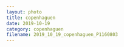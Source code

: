 ```yaml
---
layout: photo
title: copenhaguen
date: 2019-10-19
category: copenhaguen
filename: 2019_10_19_copenhaguen_P1160803
---
```

